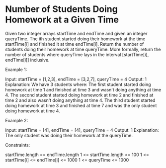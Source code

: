 # Number of Students Doing Homework at a Given Time

Given two integer arrays startTime and endTime and given an integer queryTime.
The ith student started doing their homework at the time startTime[i] and finished it at time endTime[i].
Return the number of students doing their homework at time queryTime. More formally, return the number of students where queryTime lays in the interval [startTime[i], endTime[i]] inclusive.

Example 1:

Input: startTime = [1,2,3], endTime = [3,2,7], queryTime = 4
Output: 1
Explanation: We have 3 students where:
The first student started doing homework at time 1 and finished at time 3 and wasn't doing anything at time 4.
The second student started doing homework at time 2 and finished at time 2 and also wasn't doing anything at time 4.
The third student started doing homework at time 3 and finished at time 7 and was the only student doing homework at time 4.

Example 2:

Input: startTime = [4], endTime = [4], queryTime = 4
Output: 1
Explanation: The only student was doing their homework at the queryTime.

Constraints:

startTime.length == endTime.length
1 <= startTime.length <= 100
1 <= startTime[i] <= endTime[i] <= 1000
1 <= queryTime <= 1000

